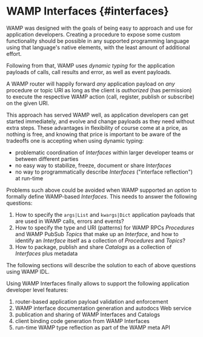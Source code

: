 # WAMP Interfaces {#interfaces}

WAMP was designed with the goals of being easy to approach and use for application developers. Creating a procedure to expose some custom functionality should be possible in any supported programming language using that language's native elements, with the least amount of additional effort.

Following from that, WAMP uses *dynamic typing* for the application payloads of calls, call results and error, as well as event payloads.

A WAMP router will happily forward *any* application payload on *any* procedure or topic URI as long as the client is _authorized_ (has permission) to execute the respective WAMP action (call, register, publish or subscribe) on the given URI.

This approach has served WAMP well, as application developers can get started immediately, and evolve and change payloads as they need without extra steps.
These advantages in flexibility of course come at a price, as nothing is free, and knowing that price is important to be aware of the tradeoffs one is accepting when using dynamic typing:

* problematic coordination of *Interfaces* within larger developer teams or between different parties
* no easy way to stabilize, freeze, document or share *Interfaces*
* no way to programmatically describe *Interfaces* ("interface reflection") at run-time

Problems such above could be avoided when WAMP supported an _option_ to formally define WAMP-based *Interfaces*. This needs to answer the following questions:

1. How to specify the `args|List` and `kwargs|Dict` application payloads that are used in WAMP calls, errors and events?
2. How to specify the type and URI (patterns) for WAMP RPCs *Procedures* and WAMP PubSub *Topics* that make up an *Interface*, and how to identify an *Interface* itself as a collection of *Procedures* and *Topics*?
3. How to package, publish and share *Catalogs* as a collection of *Interfaces* plus metadata

The following sections will describe the solution to each of above questions using WAMP IDL.

Using WAMP Interfaces finally allows to support the following application developer level features:

1. router-based application payload validation and enforcement
2. WAMP interface documentation generation and autodocs Web service
3. publication and sharing of WAMP Interfaces and Catalogs
4. client binding code generation from WAMP Interfaces
5. run-time WAMP type reflection as part of the WAMP meta API
